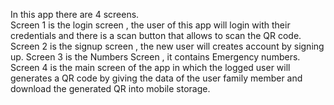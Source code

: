 In this app there are 4 screens.  
Screen 1 is the login screen , the user of this app  will login with their credentials and there is a scan button that allows to scan the QR code. 
Screen 2 is the signup screen , the new user will creates account by signing up.
Screen 3 is the Numbers Screen , it contains Emergency numbers. 
Screen 4 is the main screen of the app  in which the logged  user will generates a QR code  by giving the data of the user family member and download the generated QR into mobile storage. 
 

